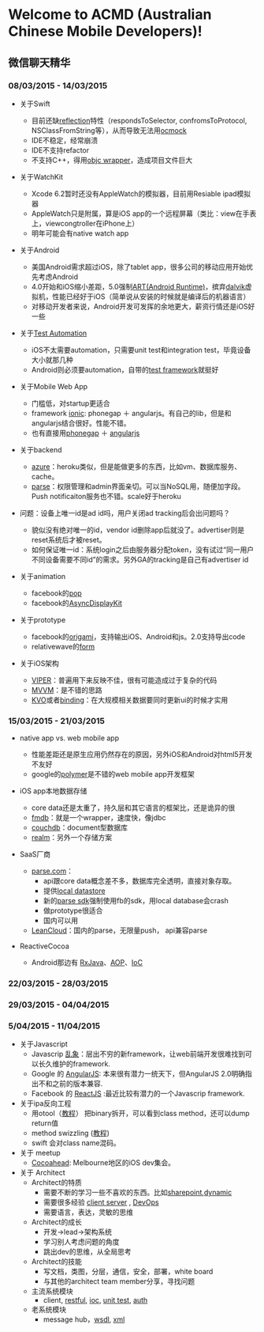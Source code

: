 # Welcome to ACMD (Australian Chinese Mobile Developers)!

## 微信聊天精华
### 08/03/2015 - 14/03/2015
* 关于Swift
	* 目前还缺[reflection](http://en.wikipedia.org/wiki/Reflection_%28computer_programming%29)特性（respondsToSelector, confromsToProtocol, NSClassFromString等），从而导致无法用[ocmock](http://ocmock.org/)
	* IDE不稳定，经常崩溃
	* IDE不支持refactor
	* 不支持C++，得用[objc wrapper](http://stackoverflow.com/questions/24042774/can-i-mix-swift-with-c-like-the-objective-c-mm-files)，造成项目文件巨大

* 关于WatchKit
	* Xcode 6.2暂时还没有AppleWatch的模拟器，目前用Resiable ipad模拟器
	* AppleWatch只是附属，算是iOS app的一个远程屏幕（类比：view在手表上，viewcongtroller在iPhone上）
	* 明年可能会有native watch app

	
* 关于Android
	* 美国Android需求超过iOS，除了tablet app，很多公司的移动应用开始优先考虑Android 
	* 4.0开始和iOS缩小差距，5.0强制[ART(Android Runtime)](http://en.wikipedia.org/wiki/Android_Runtime)，摈弃[dalvik](http://en.wikipedia.org/wiki/Dalvik_%28software%29)虚拟机，性能已经好于iOS（简单说从安装的时候就是编译后的机器语言）
	* 对移动开发者来说，Android开发可发挥的余地更大，薪资行情还是iOS好一些

* 关于[Test Automation](http://en.wikipedia.org/wiki/Test_automation)
	* iOS不太需要automation，只需要unit test和integration test，毕竟设备大小就那几种
	* Android则必须要automation，自带的[test framework](http://developer.android.com/tools/testing/testing_ui.html)就挺好

* 关于Mobile Web App
	* 门槛低，对startup更适合
	* framework [ionic](http://ionicframework.com/): phonegap ＋ angularjs。有自己的lib，但是和angularjs结合很好。性能不错。
	* 也有直接用[phonegap](http://phonegap.com/) ＋ [angularjs](https://angularjs.org/)

* 关于backend
	* [azure](http://azure.microsoft.com/en-us/)：heroku类似，但是能做更多的东西，比如vm、数据库服务、cache。
	* [parse](https://www.parse.com/)：权限管理和admin界面亲切。可以当NoSQL用，随便加字段。Push notificaiton服务也不错。scale好于heroku

* 问题：设备上唯一id是ad id吗，用户关闭ad tracking后会出问题吗？
	* 貌似没有绝对唯一的id，vendor id删除app后就没了。advertiser则是reset系统后才被reset。
	* 如何保证唯一id：系统login之后由服务器分配token，没有试过“同一用户不同设备需要不同id”的需求。另外GA的tracking是自己有advertiser id 

* 关于animation
	* facebook的[pop](https://github.com/facebook/pop)
	* facebook的[AsyncDisplayKit](http://asyncdisplaykit.org/)
	
* 关于prototype
	* facebook的[origami](https://facebook.github.io/origami/)，支持输出iOS、Android和js。2.0支持导出code
	* relativewave的[form](www.relativewave.com/form)

* 关于iOS架构
	* [VIPER](http://www.objc.io/issue-13/viper.html)：普遍用下来反映不佳，很有可能造成过于复杂的代码
	* [MVVM](http://www.objc.io/issue-13/mvvm.html)：是不错的思路
	* [KVO](http://nshipster.com/key-value-observing/)或者[binding](https://developer.apple.com/library/mac/documentation/Cocoa/Conceptual/CocoaBindings/CocoaBindings.html)：在大规模相关数据要同时更新ui的时候才实用

### 15/03/2015 - 21/03/2015
* native app vs. web mobile app
	* 性能差距还是原生应用仍然存在的原因，另外iOS和Android对html5开发不友好
	* google的[polymer](https://www.polymer-project.org/0.5/)是不错的web mobile app开发框架

* iOS app本地数据存储
	* core data还是太重了，持久层和其它语言的框架比，还是诡异的很
	* [fmdb](https://github.com/ccgus/fmdb)：就是一个wrapper，速度快，像jdbc
	* [couchdb](http://couchdb.apache.org/)：document型数据库
	* [realm](http://realm.io/)：另外一个存储方案
	
* SaaS厂商
	* [parse.com](https://www.parse.com)：
		* api跟core data概念差不多，数据库完全透明，直接对象存取。
		* 提供[local datastore](http://blog.parse.com/2014/12/09/parse-local-datastore-for-ios/)
		* 新的[parse sdk](https://www.parse.com/tutorials/integrating-facebook-in-ios)强制使用fb的sdk，用local database会crash
		* 做prototype很适合
		* 国内可以用
	* [LeanCloud](https://leancloud.cn/)：国内的parse，无限量push， api兼容parse

* ReactiveCocoa
	* Android那边有 [RxJava](https://github.com/ReactiveX/RxJava)、[AOP](http://fernandocejas.com/2014/08/03/aspect-oriented-programming-in-android/)、[IoC](http://en.wikipedia.org/wiki/Inversion_of_control)

### 22/03/2015 - 28/03/2015

### 29/03/2015 - 04/04/2015

### 5/04/2015 - 11/04/2015

	
* 关于Javascript
	* Javascrip [乱象](http://www.allenpike.com/2015/javascript-framework-fatigue/)：层出不穷的新framework，让web前端开发很难找到可以长久维护的framework. 
	* Google 的 [AngularJS](https://angularjs.org): 本来很有潜力一统天下，但AngularJS 2.0明确指出不和之前的版本兼容.
	* Facebook 的 [ReactJS](https://facebook.github.io/react/) :最近比较有潜力的一个Javascrip framework.
* 关于ipa反向工程
	* 用otool（[教程](http://www.osnews.com/story/10366/A_Brief_Tutorial_on_Reverse_Engineering_OS_X)） 把binary拆开，可以看到class method，还可以dump return值
	* method swizzling ([教程](http://nshipster.com/method-swizzling/))
	* swift 会对class name混码。
* 关于 meetup
	* [Cocoahead](http://www.melbournecocoaheads.com): Melbourne地区的iOS dev集会。
* 关于 Architect
	* Architect的特质	 
		* 需要不断的学习一些不喜欢的东西。比如[sharepoint](https://products.office.com/en-us/sharepoint/collaboration),[dynamic](http://www.microsoft.com/en-us/dynamics/default.aspx)
		* 需要很多经验 [client server](http://en.wikipedia.org/wiki/Client–server_model) , [DevOps](http://en.wikipedia.org/wiki/DevOps)
		* 需要语言，表达，灵敏的思维
	* Architect的成长
		* 开发->lead->架构系统
		* 学习别人考虑问题的角度
		* 跳出dev的思维，从全局思考
	* Architect的技能
		* 写文档，类图，分层，通信，安全，部署，white board
		* 与其他的architect team member分享，寻找问题
	* 主流系统模块	
		* client, [restful](http://en.wikipedia.org/wiki/Representational_state_transfer), [ioc](http://en.wikipedia.org/wiki/Inversion_of_control), [unit test](http://en.wikipedia.org/wiki/Unit_testing), [auth](http://en.wikipedia.org/wiki/Authentication)
	* 老系统模块
		* message hub，[wsdl](http://en.wikipedia.org/wiki/Web_Services_Description_Language), [xml](http://en.wikipedia.org/wiki/XML)
	

   

